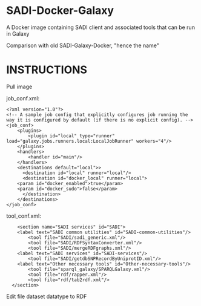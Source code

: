 # SADI-Docker-Galaxy
A Docker image containing SADI client and associated tools that can be run in Galaxy

Comparison with old SADI-Galaxy-Docker, "hence the name"



# INSTRUCTIONS

Pull image

job_conf.xml:

```
<?xml version="1.0"?>
<!-- A sample job config that explicitly configures job running the way it is configured by default (if there is no explicit config). -->
<job_conf>
    <plugins>
        <plugin id="local" type="runner" load="galaxy.jobs.runners.local:LocalJobRunner" workers="4"/>
    </plugins>
    <handlers>
        <handler id="main"/>
    </handlers>
    <destinations default="local">>
      <destination id="local" runner="local"/>
      <destination id="docker_local" runner="local">
	<param id="docker_enabled">true</param>
	<param id="docker_sudo">false</param>
      </destination>
    </destinations>
</job_conf>

```

tool_conf.xml:

```
    <section name="SADI services" id="SADI">
	<label text="SADI common utilities" id="SADI-common-utilities"/>
		<tool file="SADI/sadi_generic.xml"/>
		<tool file="SADI/RDFSyntaxConverter.xml"/>
		<tool file="SADI/mergeRDFgraphs.xml"/>
	<label text="SADI services" id="SADI-services"/>
		<tool file="SADI/getdbSNPRecordByUniprotID.xml"/>
	<label text="Other necessary tools" id="Other-necessary-tools"/>
		<tool file="sparql_galaxy/SPARQLGalaxy.xml"/>
		<tool file="rdf/rapper.xml"/>
		<tool file="rdf/tab2rdf.xml"/>
  </section>
```

Edit file dataset datatype to RDF










